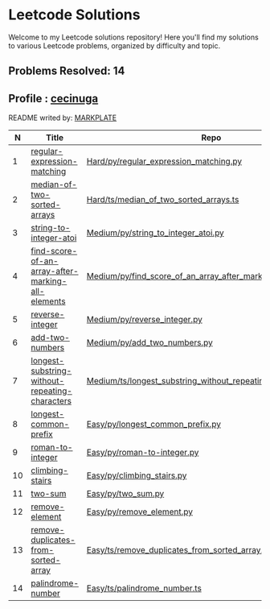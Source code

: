 

**Leetcode Solutions**
======================

  

Welcome to my Leetcode solutions repository! Here you'll find my solutions to various Leetcode problems, organized by difficulty and topic.

**Problems Resolved: 14**
-------------------------

**Profile :
[cecinuga](https://leetcode.com/u/cecinuga/)**
----------------------------------------------------------

  

README writed by: [MARKPLATE](https://github.com/cecinuga/markplate)

| N | Title | Repo | Difficulty | Language |
| --- | --- | --- | --- | --- |
| 1 | [regular-expression-matching](https://leetcode.com/problems/regular-expression-matching/description/) | [Hard/py/regular\_expression\_matching.py](https://github.com/cecinuga/Leetcode/tree/main/Hard/py/regular_expression_matching.py) | Hard | py |
| 2 | [median-of-two-sorted-arrays](https://leetcode.com/problems/median-of-two-sorted-arrays/description/) | [Hard/ts/median\_of\_two\_sorted\_arrays.ts](https://github.com/cecinuga/Leetcode/tree/main/Hard/ts/median_of_two_sorted_arrays.ts) | Hard | ts |
| 3 | [string-to-integer-atoi](https://leetcode.com/problems/string-to-integer-atoi/description/) | [Medium/py/string\_to\_integer\_atoi.py](https://github.com/cecinuga/Leetcode/tree/main/Medium/py/string_to_integer_atoi.py) | Medium | py |
| 4 | [find-score-of-an-array-after-marking-all-elements](https://leetcode.com/problems/find-score-of-an-array-after-marking-all-elements/description/) | [Medium/py/find\_score\_of\_an\_array\_after\_marking\_all\_elements.py](https://github.com/cecinuga/Leetcode/tree/main/Medium/py/find_score_of_an_array_after_marking_all_elements.py) | Medium | py |
| 5 | [reverse-integer](https://leetcode.com/problems/reverse-integer/description/) | [Medium/py/reverse\_integer.py](https://github.com/cecinuga/Leetcode/tree/main/Medium/py/reverse_integer.py) | Medium | py |
| 6 | [add-two-numbers](https://leetcode.com/problems/add-two-numbers/description/) | [Medium/py/add\_two\_numbers.py](https://github.com/cecinuga/Leetcode/tree/main/Medium/py/add_two_numbers.py) | Medium | py |
| 7 | [longest-substring-without-repeating-characters](https://leetcode.com/problems/longest-substring-without-repeating-characters/description/) | [Medium/ts/longest\_substring\_without\_repeating\_characters.ts](https://github.com/cecinuga/Leetcode/tree/main/Medium/ts/longest_substring_without_repeating_characters.ts) | Medium | ts |
| 8 | [longest-common-prefix](https://leetcode.com/problems/longest-common-prefix/description/) | [Easy/py/longest\_common\_prefix.py](https://github.com/cecinuga/Leetcode/tree/main/Easy/py/longest_common_prefix.py) | Easy | py |
| 9 | [roman-to-integer](https://leetcode.com/problems/roman-to-integer/description/) | [Easy/py/roman-to-integer.py](https://github.com/cecinuga/Leetcode/tree/main/Easy/py/roman-to-integer.py) | Easy | py |
| 10 | [climbing-stairs](https://leetcode.com/problems/climbing-stairs/description/) | [Easy/py/climbing\_stairs.py](https://github.com/cecinuga/Leetcode/tree/main/Easy/py/climbing_stairs.py) | Easy | py |
| 11 | [two-sum](https://leetcode.com/problems/two-sum/description/) | [Easy/py/two\_sum.py](https://github.com/cecinuga/Leetcode/tree/main/Easy/py/two_sum.py) | Easy | py |
| 12 | [remove-element](https://leetcode.com/problems/remove-element/description/) | [Easy/py/remove\_element.py](https://github.com/cecinuga/Leetcode/tree/main/Easy/py/remove_element.py) | Easy | py |
| 13 | [remove-duplicates-from-sorted-array](https://leetcode.com/problems/remove-duplicates-from-sorted-array/description/) | [Easy/ts/remove\_duplicates\_from\_sorted\_array.ts](https://github.com/cecinuga/Leetcode/tree/main/Easy/ts/remove_duplicates_from_sorted_array.ts) | Easy | ts |
| 14 | [palindrome-number](https://leetcode.com/problems/palindrome-number/description/) | [Easy/ts/palindrome\_number.ts](https://github.com/cecinuga/Leetcode/tree/main/Easy/ts/palindrome_number.ts) | Easy | ts |



